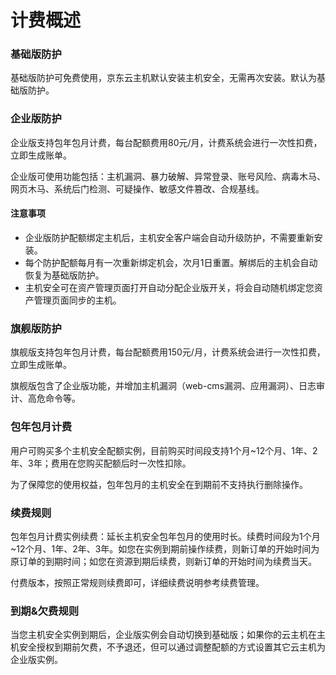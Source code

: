 # 计费概述

### 基础版防护

基础版防护可免费使用，京东云主机默认安装主机安全，无需再次安装。默认为基础版防护。

### 企业版防护

企业版支持包年包月计费，每台配额费用80元/月，计费系统会进行一次性扣费，立即生成账单。

企业版可使用功能包括：主机漏洞、暴力破解、异常登录、账号风险、病毒木马、网页木马、系统后门检测、可疑操作、敏感文件篡改、合规基线。

#### 注意事项

  - 企业版防护配额绑定主机后，主机安全客户端会自动升级防护，不需要重新安装。
  - 每个防护配额每月有一次重新绑定机会，次月1日重置。解绑后的主机会自动恢复为基础版防护。
  - 主机安全可在资产管理页面打开自动分配企业版开关，将会自动随机绑定您资产管理页面同步的主机。

### 旗舰版防护

旗舰版支持包年包月计费，每台配额费用150元/月，计费系统会进行一次性扣费，立即生成账单。

旗舰版包含了企业版功能，并增加主机漏洞（web-cms漏洞、应用漏洞）、日志审计、高危命令等。

### 包年包月计费

用户可购买多个主机安全配额实例，目前购买时间段支持1个月~12个月、1年、2年、3年；费用在您购买配额后时一次性扣除。

为了保障您的使用权益，包年包月的主机安全在到期前不支持执行删除操作。

### 续费规则

包年包月计费实例续费：延长主机安全包年包月的使用时长。续费时间段为1个月~12个月、1年、2年、3年。如您在实例到期前操作续费，则新订单的开始时间为原订单的到期时间；如您在资源到期后续费，则新订单的开始时间为续费当天。

付费版本，按照正常规则续费即可，详细续费说明参考续费管理。

### 到期&欠费规则

当您主机安全实例到期后，企业版实例会自动切换到基础版；如果你的云主机在主机安全授权到期前欠费，不予退还，但可以通过调整配额的方式设置其它云主机为企业版实例。

